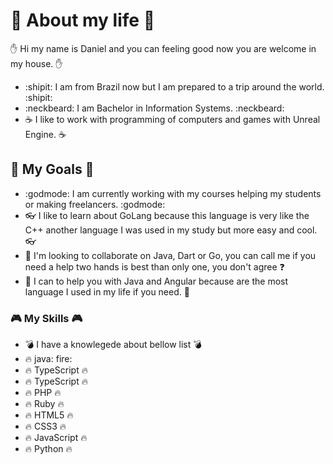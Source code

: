 ###

# :tophat: About my life :tophat:
:hand: Hi my name is Daniel and you can feeling good now you are welcome in my house. :hand:
- :shipit: I am from Brazil now but I am prepared to a trip around the world. :shipit:
- :neckbeard: I am Bachelor in Information Systems. :neckbeard:
- :coffee: I like to work with programming of computers and games with Unreal Engine. :coffee:
## :briefcase: My Goals :briefcase:
- :godmode: I am currently working with my courses helping my students or making freelancers. :godmode:
- :eyeglasses: I like to learn about GoLang because this language is very like the C++ another language I was used in my study but more easy and cool. :eyeglasses:
- :crown: I'm looking to collaborate on Java, Dart or Go, you can call me if you need a help two hands is best than only one, you don't agree :question: 
- :door: I can to help you with Java and Angular because are the most language I used in my life if you need. :door:
### :video_game: My Skills :video_game:
- :bomb: I have a knowlegede about bellow list :bomb:
- :fire: java: fire:
- :fire: TypeScript :fire:
- :fire: TypeScript :fire:
- :fire: PHP :fire:
- :fire: Ruby :fire:
- :fire: HTML5 :fire:
- :fire: CSS3 :fire:
- :fire: JavaScript :fire:
- :fire: Python :fire:
